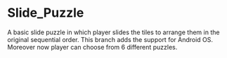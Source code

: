 # Slide_Puzzle
A basic slide puzzle in which player slides the tiles to arrange them in the original sequential order.
This branch adds the support for Android OS. Moreover now player can choose from 6 different puzzles.
